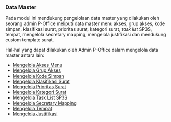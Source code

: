 ### **Data Master** 

Pada modul ini mendukung pengelolaan data master yang dilakukan oleh seorang admin P-Office meliputi data master menu akses, grup 
akses, kode simpan, klasifikasi surat, prioritas surat, kategori surat, _task list_ SP3S, tempat, mengelola secretary mapping, mengelola justifikasi
dan mendukung custom template surat. 

Hal-hal yang dapat dilakukan oleh Admin P-Office dalam mengelola data master antara lain: 

- [Mengelola Akses Menu](#)
- [Mengelola Grup Akses](#)
- [Mengelola Kode Simpan](#)
- [Mengelola Klasifikasi Surat](#)
- [Mengelola Prioritas Surat](#)
- [Mengelola Kategori Surat](#)
- [Mengelola Task List SP3S](#)
- [Mengelola Secretary Mapping](#)
- [Mengelola Tempat](#)
- [Mengelola Justifikasi](#)

